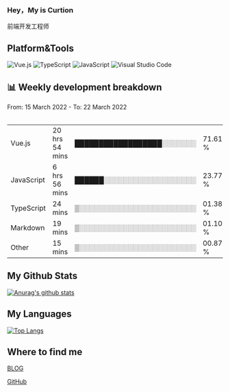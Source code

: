 ### Hey，My is Curtion
前端开发工程师
## Platform&Tools

![Vue.js](https://img.shields.io/badge/-Vue.js-4FC08D?style=flat-square&logo=Vue.js&logoColor=white)
![TypeScript](https://img.shields.io/badge/-TypeScript-007ACC?style=flat-square&logo=typescript&logoColor=white)
![JavaScript](https://img.shields.io/badge/-JavaScript-F7DF1E?style=flat-square&logo=javascript&logoColor=black)
![Visual Studio Code](https://img.shields.io/badge/-VSCode-007ACC?style=flat-square&logo=Visual-Studio-Code&logoColor=white)

## 📊 Weekly development breakdown

<!--START_SECTION:waka-->


  From: 15 March 2022 - To: 22 March 2022
  <br /><br />
  <table>
    <tr>
        <td>Vue.js</td>
        <td>20 hrs 54 mins</td>
        <td>██████████████████░░░░░░░</td>
        <td>71.61 %</td>
    </tr>
    <tr>
      <td>JavaScript</td>
      <td>6 hrs 56 mins</td>
      <td>██████░░░░░░░░░░░░░░░░░░░</td>
      <td>23.77 %</td>
    </tr>
    <tr>
      <td>TypeScript</td>
      <td>24 mins</td>
      <td>▒░░░░░░░░░░░░░░░░░░░░░░░░</td>
      <td>01.38 %</td>
    </tr>
    <tr>
      <td>Markdown</td>
      <td>19 mins</td>
      <td>▒░░░░░░░░░░░░░░░░░░░░░░░░</td>
      <td>01.10 %</td>
    </tr>
    <tr>
      <td>Other</td>
      <td>15 mins </td>
      <td>▒░░░░░░░░░░░░░░░░░░░░░░░░</td>
      <td>00.87 %</td>
    </tr>
</table>


<!--END_SECTION:waka-->

## My Github Stats

[![Anurag's github stats](https://github-readme-stats.vercel.app/api?username=curtion&count_private=true&show_icons=true&theme=onedark)](https://github.com/anuraghazra/github-readme-stats)

## My Languages

[![Top Langs](https://github-readme-stats.vercel.app/api/top-langs/?username=curtion&layout=compact)](https://github.com/anuraghazra/github-readme-stats)

## Where to find me

[BLOG](https://blog.3gxk.net)

[GitHub](https://github.com/Curtion)
